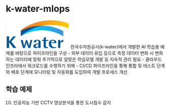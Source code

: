 # k-water-mlops
<img src = 'images/k-water_logo.png' alt = 'Drawing' style = 'width: 200px;'/>
한국수자원공사(k-water)에서 개발한 AI 학습용 예제를 바탕으로 파이프라인을 구성
- 외부 데이터 유입 등으로 측정 데이터 변화 시 변화하는 데이터에 맞춰 주기적으로 알맞은 학습모델 개발 등 지속적 관리 필요
- 클라우드 인프라에서 워크로드를 수행하기 위해
- CI/CD 파이프라인을 통해 통합 및 테스트 단계와 배포 단계에 모니터링 및 자동화를 도입하여 개발 프로세스 개선

## 학습 예제
10. 인공지능 기반 CCTV 영상분석을 통한 도시침수 감지
